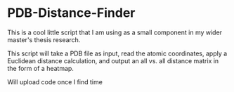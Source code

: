 # PDB-Distance-Finder

This is a cool little script that I am using as a small component in my wider master's thesis research.

This script will take a PDB file as input, read the atomic coordinates, apply a Euclidean distance calculation,
and output an all vs. all distance matrix in the form of a heatmap. 

Will upload code once I find time
